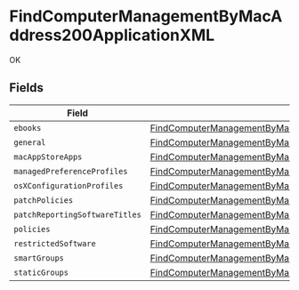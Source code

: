 # FindComputerManagementByMacAddress200ApplicationXML

OK


## Fields

| Field                                                                                                                                                                                           | Type                                                                                                                                                                                            | Required                                                                                                                                                                                        | Description                                                                                                                                                                                     |
| ----------------------------------------------------------------------------------------------------------------------------------------------------------------------------------------------- | ----------------------------------------------------------------------------------------------------------------------------------------------------------------------------------------------- | ----------------------------------------------------------------------------------------------------------------------------------------------------------------------------------------------- | ----------------------------------------------------------------------------------------------------------------------------------------------------------------------------------------------- |
| `ebooks`                                                                                                                                                                                        | [FindComputerManagementByMacAddress200ApplicationXMLEbooks](../../models/operations/findcomputermanagementbymacaddress200applicationxmlebooks.md)[]                                             | :heavy_minus_sign:                                                                                                                                                                              | N/A                                                                                                                                                                                             |
| `general`                                                                                                                                                                                       | [FindComputerManagementByMacAddress200ApplicationXMLGeneral](../../models/operations/findcomputermanagementbymacaddress200applicationxmlgeneral.md)                                             | :heavy_minus_sign:                                                                                                                                                                              | N/A                                                                                                                                                                                             |
| `macAppStoreApps`                                                                                                                                                                               | [FindComputerManagementByMacAddress200ApplicationXMLMacAppStoreApps](../../models/operations/findcomputermanagementbymacaddress200applicationxmlmacappstoreapps.md)[]                           | :heavy_minus_sign:                                                                                                                                                                              | N/A                                                                                                                                                                                             |
| `managedPreferenceProfiles`                                                                                                                                                                     | [FindComputerManagementByMacAddress200ApplicationXMLManagedPreferenceProfiles](../../models/operations/findcomputermanagementbymacaddress200applicationxmlmanagedpreferenceprofiles.md)[]       | :heavy_minus_sign:                                                                                                                                                                              | N/A                                                                                                                                                                                             |
| `osXConfigurationProfiles`                                                                                                                                                                      | [FindComputerManagementByMacAddress200ApplicationXMLOsXConfigurationProfiles](../../models/operations/findcomputermanagementbymacaddress200applicationxmlosxconfigurationprofiles.md)[]         | :heavy_minus_sign:                                                                                                                                                                              | N/A                                                                                                                                                                                             |
| `patchPolicies`                                                                                                                                                                                 | [FindComputerManagementByMacAddress200ApplicationXMLPatchPolicies](../../models/operations/findcomputermanagementbymacaddress200applicationxmlpatchpolicies.md)[]                               | :heavy_minus_sign:                                                                                                                                                                              | N/A                                                                                                                                                                                             |
| `patchReportingSoftwareTitles`                                                                                                                                                                  | [FindComputerManagementByMacAddress200ApplicationXMLPatchReportingSoftwareTitles](../../models/operations/findcomputermanagementbymacaddress200applicationxmlpatchreportingsoftwaretitles.md)[] | :heavy_minus_sign:                                                                                                                                                                              | N/A                                                                                                                                                                                             |
| `policies`                                                                                                                                                                                      | [FindComputerManagementByMacAddress200ApplicationXMLPolicies](../../models/operations/findcomputermanagementbymacaddress200applicationxmlpolicies.md)[]                                         | :heavy_minus_sign:                                                                                                                                                                              | N/A                                                                                                                                                                                             |
| `restrictedSoftware`                                                                                                                                                                            | [FindComputerManagementByMacAddress200ApplicationXMLRestrictedSoftware](../../models/operations/findcomputermanagementbymacaddress200applicationxmlrestrictedsoftware.md)[]                     | :heavy_minus_sign:                                                                                                                                                                              | N/A                                                                                                                                                                                             |
| `smartGroups`                                                                                                                                                                                   | [FindComputerManagementByMacAddress200ApplicationXMLSmartGroups](../../models/operations/findcomputermanagementbymacaddress200applicationxmlsmartgroups.md)[]                                   | :heavy_minus_sign:                                                                                                                                                                              | N/A                                                                                                                                                                                             |
| `staticGroups`                                                                                                                                                                                  | [FindComputerManagementByMacAddress200ApplicationXMLStaticGroups](../../models/operations/findcomputermanagementbymacaddress200applicationxmlstaticgroups.md)[]                                 | :heavy_minus_sign:                                                                                                                                                                              | N/A                                                                                                                                                                                             |
